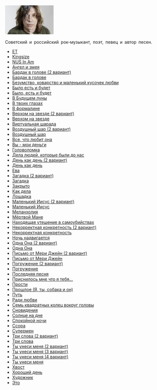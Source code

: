 ![](borzov_najk.jpg)

Советский и российский рок-музыкант, поэт, певец и автор песен.

* [ET](ET.md)
* [Kingsize](Kingsize.md)
* [NUS In Am](NUS%20In%20Am.md)
* [Ангел и змея](Ангел%20и%20змея.md)
* [Бардак в голове (2 вариант)](Бардак%20в%20голове%20(2%20вариант).md)
* [Бардак в голове](Бардак%20в%20голове.md)
* [Безумство, коварство и маленький кусочек любви](Безумство,%20коварство%20и%20маленький%20кусочек%20любви.md)
* [Было есть и будет](Было%20есть%20и%20будет.md)
* [Было, есть и будет](Было,%20есть%20и%20будет.md)
* [В Будущем луны](В%20Будущем%20луны.md)
* [В твоих глазах](В%20твоих%20глазах.md)
* [В формалине](В%20формалине.md)
* [Верхом на звезде (2 вариант)](Верхом%20на%20звезде%20(2%20вариант).md)
* [Верхом на звезде](Верхом%20на%20звезде.md)
* [Виртуальная шарада](Виртуальная%20шарада.md)
* [Воздушный шар (2 вариант)](Воздушный%20шар%20(2%20вариант).md)
* [Воздушный шар](Воздушный%20шар.md)
* [Все, что любит она](Все,%20что%20любит%20она.md)
* [Вы - мои деньги](Вы%20-%20мои%20деньги.md)
* [Головоломка](Головоломка.md)
* [Дела людей, которые были до нас](Дела%20людей,%20которые%20были%20до%20нас.md)
* [День как день (2 вариант)](День%20как%20день%20(2%20вариант).md)
* [День как день](День%20как%20день.md)
* [Ева](Ева.md)
* [Загадка (2 вариант)](Загадка%20(2%20вариант).md)
* [Загадка](Загадка.md)
* [Закрыто](Закрыто.md)
* [Как дела](Как%20дела.md)
* [Лошадка](Лошадка.md)
* [Маленький Иисус (2 вариант)](Маленький%20Иисус%20(2%20вариант).md)
* [Маленький Иисус](Маленький%20Иисус.md)
* [Меланхолия](Меланхолия.md)
* [Мёртвой Мане](Мёртвой%20Мане.md)
* [Находящая утешение в самоубийствах](Находящая%20утешение%20в%20самоубийствах.md)
* [Некорректная конкретность (2 вариант)](Некорректная%20конкретность%20(2%20вариант).md)
* [Некорректная конкретность](Некорректная%20конкретность.md)
* [Ночь надвигается](Ночь%20надвигается.md)
* [Одна Она (2 вариант)](Одна%20Она%20(2%20вариант).md)
* [Одна Она](Одна%20Она.md)
* [Письмо от Мери Джейн (2 вариант)](Письмо%20от%20Мери%20Джейн%20(2%20вариант).md)
* [Письмо от Мери Джейн](Письмо%20от%20Мери%20Джейн.md)
* [Погружение (2 вариант)](Погружение%20(2%20вариант).md)
* [Погружение](Погружение.md)
* [Последняя песня](Последняя%20песня.md)
* [Приснилось мне что я тебя...](Приснилось%20мне%20что%20я%20тебя....md)
* [Прости](Прости.md)
* [Прошлое (Я, ты, собака и он)](Прошлое%20(Я,%20ты,%20собака%20и%20он).md)
* [Путь](Путь.md)
* [Ради любви](Ради%20любви.md)
* [Семь квадратных колец вокруг головы](Семь%20квадратных%20колец%20вокруг%20головы.md)
* [Сновидения](Сновидения.md)
* [Солнце на дне](Солнце%20на%20дне.md)
* [Спокойной ночи](Спокойной%20ночи.md)
* [Ссора](Ссора.md)
* [Супермен](Супермен.md)
* [Три слова (2 вариант)](Три%20слова%20(2%20вариант).md)
* [Три слова](Три%20слова.md)
* [Ты унеси меня (2 вариант)](Ты%20унеси%20меня%20(2%20вариант).md)
* [Ты унеси меня (3 вариант)](Ты%20унеси%20меня%20(3%20вариант).md)
* [Ты унеси меня (4 вариант)](Ты%20унеси%20меня%20(4%20вариант).md)
* [Ты унеси меня](Ты%20унеси%20меня.md)
* [Хвост](Хвост.md)
* [Хороший день](Хороший%20день.md)
* [Художник](Художник.md)
* [Это](Это.md)